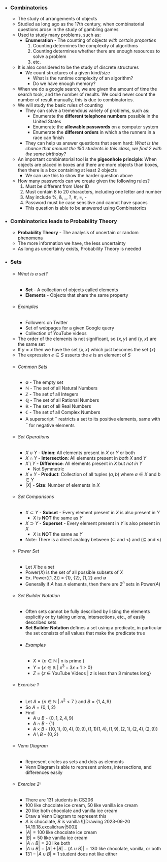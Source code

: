
- ### Combinatorics
	- The study of arrangements of objects
	- Studied as long ago as the 17th century, when combinatorial questions arose in the study of gambling games
	- Used to study many problems, such as:
		- **Enumeration** - The counting of objects *with certain properties*
			1. Counting determines the complexity of algorithms
			2. Counting determines whether there are enough resources to solve a problem
			3. etc.
	- It is also considered to be the study of discrete structures
		- We count structures of a given kind/size
			- What is the runtime complexity of an algorithm?
			- Do we have enough memory?
	- When we do a google search, we are given the amount of time the search took, and the number of results. We could never count the number of result manually, this is due to combinatorics. 
	- We will study the basic rules of counting
		- They can solve a tremendous variety of problems, such as:
			- Enumerate the **different telephone numbers** possible in the United States
			- Enumerate the **allowable passwords** on a computer system
			- Enumerate the **different orders** in which a the runners in a race can finish
		- They can help us answer questions that seem hard: *What is the chance that amount the 150 students in this class, we find 2 with the same birthday?*
	- An important combinatorial tool is the **pigeonhole principle**: When objects are placed in boxes and there are more objects than boxes, then there is a box containing at least 2 objects
		- We can use this to show the harder question above
	- How many passwords can we create given the following rules?
		1. Must be different from User ID
		2. Must contain 8 to 20 characters, including one letter and number
		3. May include %, &, \_, ?, #, =, -
		4. Password must be case sensitive and cannot have spaces
		- This question is able to be answered using Combinatorics

- ### Combinatorics leads to Probability Theory
	- **Probability Theory** - The analysis of uncertain or random phenomena 
	- The more information we have, the less uncertainty
	- As long as uncertainty exists, Probability Theory is needed

- ### Sets
	- ###### What is a set?
		- **Set** - A collection of objects called elements
		- **Elements** - Objects that share the same property
	- ###### Examples
		- Followers on Twitter
		- Set of webpages for a given Google query
		- Collection of YouTube videos
	- The order of the elements is not significant, so {$x,y$} and {$y,x$} are the same set
	- If $y=x$ then we have the set {$x,x$} which just becomes the set {$x$}
	- The expression $e \in S$ asserts the $e$ is an element of $S$
	- ###### Common Sets
		- $\emptyset$ - The empty set
		- $\mathbb{N}$ - The set of all Natural Numbers
		- $\mathbb{Z}$ - The set of all Integers
		- $\mathbb{Q}$ - The set of all Rational Numbers
		- $\mathbb{R}$ - The set of all Real Numbers
		- $\mathbb{C}$ - The set of all Complex Numbers
		- A superscript $^+$ restricts a set to its positive elements, same with $^-$ for negative elements
	- ###### Set Operations
		- $X \cup Y$ - **Union**: All elements present in $X$ or $Y$ or both
		- $X \cap Y$ - **Intersection**: All elements present in *both* $X$ and $Y$
		- $X \setminus Y$ - **Difference**: All elements present in $X$ but *not in* $Y$ 
			- Not Symmetric
		- $X \times Y$ - **Product**: Collection of all tuples ($a,b$) where $a \in X$ and $b \in Y$
		- $|X|$ - **Size**: Number of elements in $X$
	- ###### Set Comparisons
		- $X \subset Y$ - **Subset** - Every element present in $X$ is also present in $Y$
			- $X$ is **NOT** the same as $Y$
		- $X \supset Y$ - **Superset** - Every element present in $Y$ is also present in $X$ 
			- $X$ is **NOT** the same as $Y$
		- Note: There is a direct analogy between ($\subset$ and $<$) and ($\subseteq$ and $\le$)
	- ###### Power Set
		- Let $X$ be a set
		- Power($X$) is the set of all possible subsets of $X$
		- Ex. Power({$1,2$}) = {$1$}, {$2$}, {$1,2$} and $\emptyset$
		- Generally if $A$ has $n$ elements, then there are $2^n$ sets in Power($A$)
	- ###### Set Builder Notation
		- Often sets cannot be fully described by listing the elements explicitly or by taking unions, intersections, etc., of easily described sets
		- **Set Builder Notation** defines a set using a predicate, in particular the set consists of all values that make the predicate true
		- ###### Examples
			- $X = \{n \in \mathbb{N}$ | n is prime $\}$
			- $Y$ = {$x \in \mathbb{R}$ | $x^{3}-3x+1 > 0$}
			- $Z$ = {$z$ $\in$ YouTube Videos | $z$ is less than 3 minutes long}
	- ###### Exercise 1
		- Let $A$ = {$n \in \mathbb{N}$ | $n^{2}< 7$ } and $B = \{1,4,9\}$
		- So $A$ = {$0,1,2$}
		- Find
			- $A \cup B$ - {$0,1,2,4,9$}
			- $A \cap B$ - {$1$}
			- $A \times B$ - {$(0,1), (0,4), (0,9), (1,1) (1,4), (1,9), (2,1), (2,4), (2,9)$}
			- $A \setminus B$ - {$0, 2$}
	- ###### Venn Diagram
		- Represent circles as sets and dots as elements
		- Venn Diagram is able to represent unions, intersections, and differences easily
	- ###### Exercise 2:
		- There are 131 students in CS206
		- 100 like chocolate ice cream, 50 like vanilla ice cream
		- 20 like both chocolate and vanilla ice cream
		- Draw a Venn Diagram to represent this
		- $A$ is chocolate, $B$ is vanilla
		  ![[Drawing 2023-09-20 14.19.18.excalidraw|500]]
		- $|A| = 100$ like chocolate ice cream
		- $|B| = 50$ like vanilla ice cream
		- $|A \cap B| = 20$ like both
		- $|A \cup B| = |A| + |B| - (A \cup B)| = 130$ like chocolate, vanilla, or both
		- $131-|A \cup B| = 1$ student does not like either
		 

